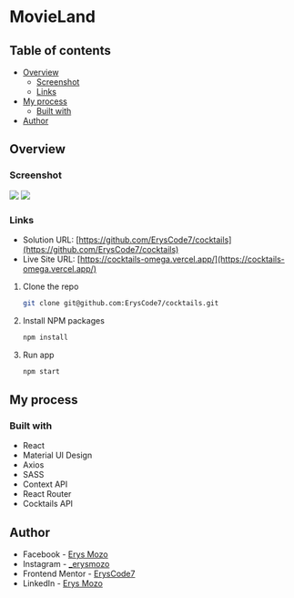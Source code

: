 # MovieLand

## Table of contents

- [Overview](#overview)
  - [Screenshot](#screenshot)
  - [Links](#links)
- [My process](#my-process)
  - [Built with](#built-with)
- [Author](#author)

## Overview

### Screenshot

![](./screenshots/sc.jpg)
![](./screenshots/sc1.jpg)

### Links

- Solution URL: [https://github.com/ErysCode7/cocktails](https://github.com/ErysCode7/cocktails)
- Live Site URL: [https://cocktails-omega.vercel.app/](https://cocktails-omega.vercel.app/)

1. Clone the repo

   ```sh
   git clone git@github.com:ErysCode7/cocktails.git
   ```

2. Install NPM packages

   ```sh
   npm install
   ```

3. Run app

   ```sh
   npm start
   ```

## My process

### Built with

- React
- Material UI Design
- Axios
- SASS
- Context API
- React Router
- Cocktails API

## Author

- Facebook - [Erys Mozo](https://web.facebook.com/erys.mozo/)
- Instagram - [\_erysmozo](https://www.instagram.com/_erysmozo/)
- Frontend Mentor - [ErysCode7](https://www.frontendmentor.io/profile/ErysCode7)
- LinkedIn - [Erys Mozo](https://www.linkedin.com/in/erys-mozo-280190230/)
